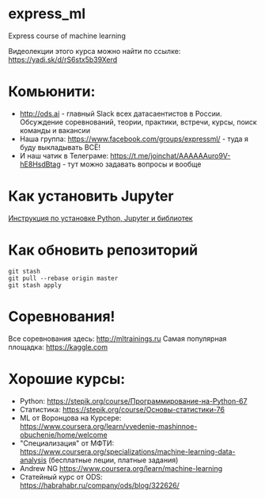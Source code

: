 # express_ml
Express course of machine learning

Видеолекции этого курса можно найти по ссылке: https://yadi.sk/d/rS6stx5b39Xerd

# Комьюнити:

- http://ods.ai - главный Slack всех датасаентистов в России. Обсуждение соревнований, теории, практики, встречи, курсы, поиск команды и вакансии
- Наша группа: https://www.facebook.com/groups/expressml/ - туда я буду выкладывать ВСЁ!
- И наш чатик в Телеграме: https://t.me/joinchat/AAAAAAuro9V-hE8HsdBtag - тут можно задавать вопросы и вообще

# Как установить Jupyter

[Инструкция по установке Python, Jupyter и библиотек](installation_guide.md)

# Как обновить репозиторий

    git stash
    git pull --rebase origin master
    git stash apply

# Соревнования!
Все соревнования здесь: http://mltrainings.ru
Самая популярная площадка: https://kaggle.com

# Хорошие курсы:
- Python: https://stepik.org/course/Программирование-на-Python-67
- Статистика: https://stepik.org/course/Основы-статистики-76
- ML от Воронцова на Курсере: https://www.coursera.org/learn/vvedenie-mashinnoe-obuchenie/home/welcome
- "Специализация" от МФТИ: https://www.coursera.org/specializations/machine-learning-data-analysis (бесплатные леции, платные задания)
- Andrew NG https://www.coursera.org/learn/machine-learning
- Статейный курс от ODS: https://habrahabr.ru/company/ods/blog/322626/
